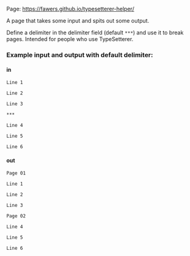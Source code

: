 Page: https://fawers.github.io/typesetterer-helper/

A page that takes some input and spits out some output.

Define a delimiter in the delimiter field (default `***`) and use it to break pages. Intended for people who use TypeSetterer.

### Example input and output with default delimiter:

#### in
```
Line 1

Line 2

Line 3

***

Line 4

Line 5

Line 6
```

#### out
```
Page 01

Line 1

Line 2

Line 3

Page 02

Line 4

Line 5

Line 6
```
